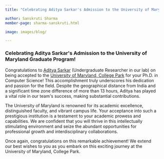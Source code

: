 ```yaml
---
title: "Celebrating Aditya Sarkar's Admission to the University of Maryland Graduate Program!"

author: Sanskruti Sharma
member-page: sharma-sanskruti.html

image: images/blog/

---
```

### Celebrating Aditya Sarkar's Admission to the University of Maryland Graduate Program!

Congratulations to [Aditya Sarkar](https://mangul-lab-usc.github.io/members/sarkar-aditya.html) (Undergraduate Researcher in our lab) on being accepted to the [University of Maryland, College Park](https://umd.edu/) for your Ph.D. in Computer Science! This accomplishment truly underscores his dedication and passion for the field. Despite the geographical distance from India and a significant time zone difference of more than 13 hours, Aditya has played a vital role in our team's success, making substantial contributions.

The University of Maryland is renowned for its academic excellence, distinguished faculty, and vibrant campus life. Your acceptance into such a prestigious institution is a testament to your academic prowess and capabilities. We are confident that you will thrive in this intellectually stimulating environment and seize the abundant opportunities for professional growth and interdisciplinary collaborations.

Once again, congratulations on this remarkable achievement! We extend our best wishes to you as you embark on this exciting journey at the University of Maryland, College Park.
